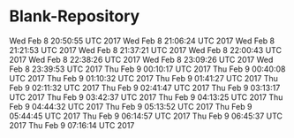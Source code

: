 # Blank-Repository
Wed Feb 8 20:50:55 UTC 2017
Wed Feb 8 21:06:24 UTC 2017
Wed Feb 8 21:21:53 UTC 2017
Wed Feb 8 21:37:21 UTC 2017
Wed Feb 8 22:00:43 UTC 2017
Wed Feb 8 22:38:26 UTC 2017
Wed Feb 8 23:09:26 UTC 2017
Wed Feb 8 23:39:53 UTC 2017
Thu Feb 9 00:10:17 UTC 2017
Thu Feb 9 00:40:08 UTC 2017
Thu Feb 9 01:10:32 UTC 2017
Thu Feb 9 01:41:27 UTC 2017
Thu Feb 9 02:11:32 UTC 2017
Thu Feb 9 02:41:47 UTC 2017
Thu Feb 9 03:13:17 UTC 2017
Thu Feb 9 03:42:37 UTC 2017
Thu Feb 9 04:13:25 UTC 2017
Thu Feb 9 04:44:32 UTC 2017
Thu Feb 9 05:13:52 UTC 2017
Thu Feb 9 05:44:45 UTC 2017
Thu Feb 9 06:14:57 UTC 2017
Thu Feb 9 06:45:37 UTC 2017
Thu Feb 9 07:16:14 UTC 2017
